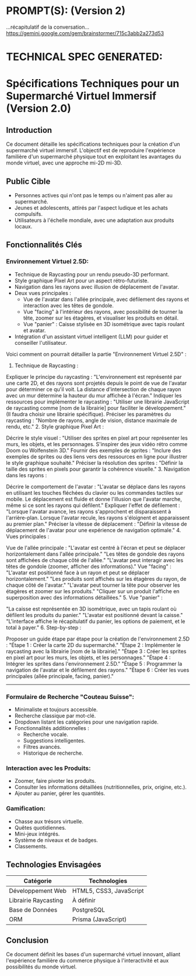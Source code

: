 # PROMPT(S): (Version 2)
...récapitulatif de la conversation... 
https://gemini.google.com/gem/brainstormer/715c3abb2a273d53

# TECHNICAL SPEC GENERATED: 

# Spécifications Techniques pour un Supermarché Virtuel Immersif (Version 2.0)

## Introduction

Ce document détaille les spécifications techniques pour la création d'un supermarché virtuel immersif. L'objectif est de reproduire l'expérience familière d'un supermarché physique tout en exploitant les avantages du monde virtuel, avec une approche mi-2D mi-3D.

## Public Cible

* Personnes actives qui n'ont pas le temps ou n'aiment pas aller au supermarché.
* Jeunes et adolescents, attirés par l'aspect ludique et les achats compulsifs.
* Utilisateurs à l'échelle mondiale, avec une adaptation aux produits locaux.

## Fonctionnalités Clés

### Environnement Virtuel 2.5D:

* Technique de Raycasting pour un rendu pseudo-3D performant.
* Style graphique Pixel Art pour un aspect rétro-futuriste.
* Navigation dans les rayons avec illusion de déplacement de l'avatar.
* Deux vues principales :
  - Vue de l'avatar dans l'allée principale, avec défilement des rayons et interaction avec les têtes de gondole.
  - Vue "facing" à l'intérieur des rayons, avec possibilité de tourner la tête, zoomer sur les étagères, et visualiser les produits en détail.
  - Vue "panier" : Caisse stylisée en 3D isométrique avec tapis roulant et avatar.
* Intégration d'un assistant virtuel intelligent (LLM) pour guider et conseiller l'utilisateur.

Voici comment on pourrait détailler la partie "Environnement Virtuel 2.5D" :

1. Technique de Raycasting :

Expliquer le principe du raycasting : "L'environnement est représenté par une carte 2D, et des rayons sont projetés depuis le point de vue de l'avatar pour déterminer ce qu'il voit. La distance d'intersection de chaque rayon avec un mur détermine la hauteur du mur affichée à l'écran."
Indiquer les ressources pour implémenter le raycasting : "Utiliser une librairie JavaScript de raycasting comme [nom de la librairie] pour faciliter le développement." (Il faudra choisir une librairie spécifique).
Préciser les paramètres du raycasting : "Nombre de rayons, angle de vision, distance maximale de rendu, etc."
2. Style graphique Pixel Art :

Décrire le style visuel : "Utiliser des sprites en pixel art pour représenter les murs, les objets, et les personnages. S'inspirer des jeux vidéo rétro comme Doom ou Wolfenstein 3D."
Fournir des exemples de sprites : "Inclure des exemples de sprites ou des liens vers des ressources en ligne pour illustrer le style graphique souhaité."
Préciser la résolution des sprites : "Définir la taille des sprites en pixels pour garantir la cohérence visuelle."
3. Navigation dans les rayons :

Décrire le comportement de l'avatar : "L'avatar se déplace dans les rayons en utilisant les touches fléchées du clavier ou les commandes tactiles sur mobile. Le déplacement est fluide et donne l'illusion que l'avatar marche, même si ce sont les rayons qui défilent."
Expliquer l'effet de défilement : "Lorsque l'avatar avance, les rayons s'approchent et disparaissent à l'arrière-plan. Lorsque l'avatar recule, les rayons s'éloignent et apparaissent au premier plan."
Préciser la vitesse de déplacement : "Définir la vitesse de déplacement de l'avatar pour une expérience de navigation optimale."
4. Vues principales :

Vue de l'allée principale :
"L'avatar est centré à l'écran et peut se déplacer horizontalement dans l'allée principale."
"Les têtes de gondole des rayons sont affichées de chaque côté de l'allée."
"L'avatar peut interagir avec les têtes de gondole (zoomer, afficher des informations)."
Vue "facing" :
"L'avatar est positionné face à un rayon et peut se déplacer horizontalement."
"Les produits sont affichés sur les étagères du rayon, de chaque côté de l'avatar."
"L'avatar peut tourner la tête pour observer les étagères et zoomer sur les produits."
"Cliquer sur un produit l'affiche en superposition avec des informations détaillées."
5. Vue "panier" :

"La caisse est représentée en 3D isométrique, avec un tapis roulant où défilent les produits du panier."
"L'avatar est positionné devant la caisse."
"L'interface affiche le récapitulatif du panier, les options de paiement, et le total à payer."
6. Step-by-step :

Proposer un guide étape par étape pour la création de l'environnement 2.5D :
"Étape 1 : Créer la carte 2D du supermarché."
"Étape 2 : Implémenter le raycasting avec la librairie [nom de la librairie]."
"Étape 3 : Créer les sprites en pixel art pour les murs, les objets, et les personnages."
"Étape 4 : Intégrer les sprites dans l'environnement 2.5D."
"Étape 5 : Programmer la navigation de l'avatar et le défilement des rayons."
"Étape 6 : Créer les vues principales (allée principale, facing, panier)."

---

### Formulaire de Recherche "Couteau Suisse":

* Minimaliste et toujours accessible.
* Recherche classique par mot-clé.
* Dropdown listant les catégories pour une navigation rapide.
* Fonctionnalités additionnelles :
  - Recherche vocale.
  - Suggestions intelligentes.
  - Filtres avancés.
  - Historique de recherche.

### Interaction avec les Produits:

* Zoomer, faire pivoter les produits.
* Consulter les informations détaillées (nutritionnelles, prix, origine, etc.).
* Ajouter au panier, gérer les quantités.

### Gamification:

* Chasse aux trésors virtuelle.
* Quêtes quotidiennes.
* Mini-jeux intégrés.
* Système de niveaux et de badges.
* Classements.

## Technologies Envisagées

| Catégorie | Technologies |
|-----------|-------------|
| Développement Web | HTML5, CSS3, JavaScript |
| Librairie Raycasting | À définir |
| Base de Données | PostgreSQL |
| ORM | Prisma (JavaScript) |

## Conclusion

Ce document définit les bases d'un supermarché virtuel innovant, alliant l'expérience familière du commerce physique à l'interactivité et aux possibilités du monde virtuel.